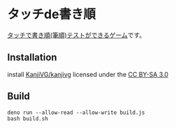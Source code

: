 # タッチde書き順

[タッチで書き順(筆順)テストができるゲーム](https://marmooo.github.io/touch-de-kakijun/)です。

## Installation

install [KanjiVG/kanjivg](https://github.com/KanjiVG/kanjivg) licensed under the
[CC BY-SA 3.0](https://creativecommons.org/licenses/by/3.0/)

## Build

```
deno run --allow-read --allow-write build.js
bash build.sh
```

